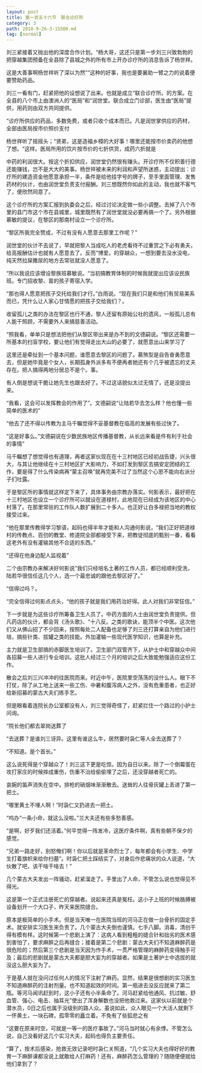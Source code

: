```yaml
---
layout: post
title: 第一百五十六节　联合诊疗所
category: 3
path: 2010-9-26-3-15500.md
tag: [normal]
---
```


刘三紧接着又抛出他的深度合作计划。“杨大哥，这还只是第一步刘三兴致勃勃的把穿越集团预备在全县除了县城之外的所有市上开办诊疗所的消息告诉了杨世祥。

这是大善事啊杨世祥听了深以为然”“这种的好事，我也是要襄助一臂之力的说着便要赞助药品。

刘三一看有门，赶紧把他的设想说了出来。也就是成立“联合诊疗所。的方案。在全县的八个市上由澳洲人的“医局”和“润世堂。联合成立门诊部，医生由“医局”提供，用药则由双方共同提供。

“诊疗所供应的药品，多数免费，或者只收个成本而已。凡是润世掌供应的药材，全部由医局按市价照价支付

杨世祥听了摇摇头；“贤弟，这是造福乡樟的大好事！哪里还能按市价卖药的他想了想。“这样。医局所用的饮片按市价的七折供货，成药六折就是

中药的利润很大。按这个折扣供应，润世堂仍然很有赚头。开诊疗所不仅积善行德还能赚钱，岂不是大大的美事。杨世祥被未来的利润和声望所迷惑，主动提出：诊疗所的建造资金他愿意承担一半，条件是给他挂字号的牌子，至手里面管理、发售药材的伙计，也由润世堂负责支付报酬。刘三想既然你如此的主动，我也就不客气了，便欣然同意了。

这个诊疗所的方案汇报到执委会之后，经过讨论决定做一些小调整。去掉了八个市里的县门市这个市在县城里，城里既然有了润世堂就没必要再搞一个了。另外根据慕敏的提议，在黎区的那南村设立一个诊疗所。

“黎区所我完全赞成，不过有没有人愿意去那里工作呢？”

润世堂的伙计不去说了，早就把黎人当成吃人的老虎看待不过重赏之下必有勇夫，给高报酬估计也就有人愿意去了。反而“博爱。的穿越众，一想到要去没水没电，纯天然拉屎撒尿的地方去常驻就没人愿意了。

“所以我说应该增设黎族班慕敏说。“当初搞教育体制的时候我就提出应该设民族班。专门招收黎、苗的孩子寄宿入学。

“那也得人愿意把孩子交托给我们才行。”白雨说。“现在我们只是和他们有贸易美系而已，凭什么让人家心甘情愿的把孩子交给我们？。

收留孤儿之类的办法在黎区也行不通，黎人还留有原始公社的遗风，一般孤儿总有人能干照顾，不需要外人来搞慈善活动。

“照我看，单单只是想法把他们从黎区带出来是办不到的文德嗣说。“黎区还需要一所基本的扫盲学校，要让他们有觉得走出大山的必要了，就愿意出山来学习了

这里还是牵扯到一个基本问题，谁愿意去黎区的问题了。慕煞型是自告奋勇愿意去，但是她毕竟是个女人，长期孤身外派多有不便再者她还有个几乎被遗忘的丈夫存在。把人搞得两地分居总不是个。事。

有人倒是想说干脆让她先生也跟去好了。不过这话貌似太过无情了，还是没提出来。

“我看，这会可以发挥教会的作用了”。文德嗣说“让陆若华去怎么样？他也懂一些简单的医术的”

“他去了还不得以传教为主马千瞩觉得不妥基督教在临高的发展有些过快了。

“这是好事么。”文德嗣说在少数民族地区传播基督教，从长远来看是件有利于社会的事情”

马千瞩想了想觉得也有道理，再者这家伙现在在十三村地区已经初战告捷，兴头很大，与其让他继续在十三村地区扩大影响力，不如打发到黎区去搞安定团结的工作，要是得了什么传染病再“蒙主召唤”就再完美不过了当然这个心思不能向右派分子们吐露。

于是黎区所的事情就这样定下来了，具体事务由宗教办落实。何影表示，最好把在十三村地区也设立一个诊疗所可以就设在道禄村，此地现在已经成为该地区的中心村落了。在那里常驻的工作队人数扩展到二十多人。也正好让白多禄把当地的教权接受过来。

“他在那里传教得学习黎语，起码也得半年才能和人沟通何影说，“我们正好把道禄村的传教点、百仞的教堂、修道院全部都接受下来，把教徒彻底的甄别一番，看看这老外有没有灌输其他不合适的东西。”

“还得在他身边配人监视着”

二个由宗教办来解决好何影说”我们只经培名土著的工作人员，都已经顺利受洗，陆若华很信任这几个人，选一个最忠诚的跟他去黎区好了。”

“信得过吗？。

“完全信得过何影点点头，“他的孩子就是我们用药治好得。此人对我们非常狂信。”

下一步就是为这些诊疗所筹备卫生人员了。中药方面的人士由润世堂负责提供。但凡药店的伙计，都会背《汤头歌》、“十八反。之类的歌诀，能顶半个中医。这次他们又从佛山招了不少回来，按照每处二人配备也足够了刘三还打算亲自为他们进行培，搞些针类、拔罐之类的技能。外加灌输一些现代医学知识，也算是补充。

主力就是卫生部搞的赤脚医生培训了。卫生部门双管齐下，从护士中和穿越众中间各招募一些人进行专业培训。这批人经过三个月的培训之后大致能勉强适应这份工作。

散会之后刘三兴冲冲的往医院而来。时近中午，医院里空荡荡的没什么人。眼下不打仗，除了从工地上送来一些工伤、中暑和腹泻病人之外，没有危重患者，也正好给新招募的蒙古大夫们练手艺。

但是眼看着连院长办公室都没有人，刘三觉得奇怪了，赶紧拦住一个路过的小护士问询。

“院长他们都去翠岗送葬了

“去送葬？是谁刘三讶异。这里有谁这么牛，居然要时袅仁等人全去送葬了？

“不知道。是个首长。”

这么说死得是个穿越众了！刘三这下更是吃惊。因为自日以来。除了一个倒霉蛋在攻打家庄的时候摔成重伤，伤重不治给偷偷埋了之后，还没穿越者死亡的。

哀婉的笛声消失在空中。排枪的硝烟味渐渐散去。送耸的人往骨灰罐上丢进了第一把土。

“哪里黄土不埋人啊！”时袅仁又扔进去一把土。

“呜办“一条小命，就这么没啦。”兰大夫还有些多愁善感。

“是啊，好歹我们还活着。”何平觉得一阵发冷，这医疗条件啊，真有些朝不保夕的感觉。

“兄弟一路走好，别怒俺们啊！你以后就是革命烈士了，每年都会有小学生、中学生打着旗帜来给你扫墓”。时袅仁把土踩结实了，对身后作悲痛状的众人说道，“大伙散了吧，该干啥干啥去！”

几个蒙古大夫发出一阵骚动，赶紧溜走了。手里出了人命，不管怎么说也觉得见不得光。

这是第一个正式注册死亡的穿越者。说起来还真是冤枉。这小子上班的时候胳膊被设备划开一个大口子，昨天来医院缝合。

原本是极简单的小手术。但是当天唯一在医院当班的河马正在做一台骨折的固定手术。就安排实习医生来负责了。几个蒙古大夫倒也谨慎。七手八脚。消毒，清创干得有模有样。这时候第一个悲剧上演了：这病人看到粗粗的缝合针和拙劣的医术感到害怕了，要求麻醉之后再缝合；接着是第二个悲剧：蒙古大夫们不知道麻醉药是很危险的；然后第三个悲剧是当天因为作手术，一贯严格管理的麻醉药变得触手可及；最后的悲剧就是蒙古大夫都是胆大妄为的穿越者。如果是土著护士中选拔的就没这么胆大妄为了。

于是基人就在没问过任何人的情况下注射了麻药。显然，结果是很想剧的实习医生不知道麻醉药的注射剂量。也不知道起效的时间。第一瓶进去没反应就来了第二瓶。等河马闻讯赶到时，这小子还有小半条命了。河马赶紧给他通风、抗过敏、舒血管、强心、电击、抽耳光”使出了浑身解数也没把他救过来。这家伙以前就是个潜水员，0日之后也属于没级别的路人众。虽说如此，众人眼见一个大活人就剩下一怀黄土，一块石碑，孤零零的矗立着。不免有了些狐悲之有

“这要在原来时空，可就是一等一的医疗事故了。”河马当时就心有余悸。不管怎么说，自己没看好这几个实习大夫，起码也得负主要责任。

“算了，按术后感染，抢救无效记录吧时袅仁关照道，“几个实习大夫也得好好的教育一下麻醉课都没说上就敢给人打麻药！还有，麻醉药怎么管理的？随随便便就给他们拿到了？